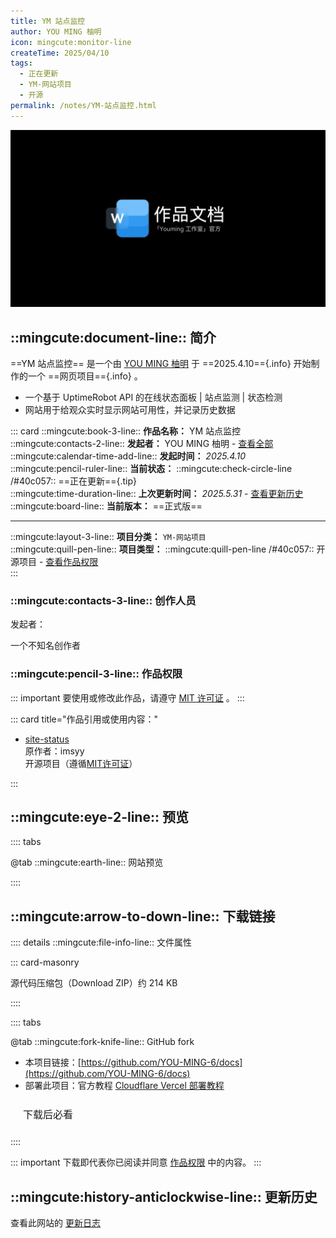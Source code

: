 ```yaml
---
title: YM 站点监控
author: YOU MING 柚明
icon: mingcute:monitor-line
createTime: 2025/04/10
tags:
  - 正在更新
  - YM-网站项目
  - 开源
permalink: /notes/YM-站点监控.html
---
```


![](/rc/docs-yl.png)

## ::mingcute:document-line:: 简介

==YM 站点监控== 是一个由 [YOU MING 柚明](/notes/更多/工作室.html#you-ming-柚明) 于 ==2025.4.10=={.info} 开始制作的一个 ==网页项目=={.info} 。

- 一个基于 UptimeRobot API 的在线状态面板 | 站点监测 | 状态检测
- 网站用于给观众实时显示网站可用性，并记录历史数据

::: card
::mingcute:book-3-line:: **作品名称：** YM 站点监控  
::mingcute:contacts-2-line:: **发起者：** YOU MING 柚明 - [查看全部](#创作人员)  
::mingcute:calendar-time-add-line:: **发起时间：** *2025.4.10*  
::mingcute:pencil-ruler-line:: **当前状态：** ::mingcute:check-circle-line /#40c057:: ==正在更新=={.tip}  
::mingcute:time-duration-line:: **上次更新时间：** *2025.5.31* - [查看更新历史](#更新历史)  
::mingcute:board-line:: **当前版本：** ==正式版==

---

::mingcute:layout-3-line:: **项目分类：** `YM-网站项目`  
::mingcute:quill-pen-line:: **项目类型：** ::mingcute:quill-pen-line /#40c057:: 开源项目 - [查看作品权限](#作品权限)  
:::

### ::mingcute:contacts-3-line:: 创作人员

发起者：

<LinkCard title="YOU MING 柚明" icon="/rc/ym-ys.png" href="/notes/更多/工作室.html#you-ming-柚明">
    一个不知名创作者
</LinkCard>

### ::mingcute:pencil-3-line:: 作品权限

::: important 要使用或修改此作品，请遵守 [MIT 许可证](https://mit-license.org/) 。
:::

::: card title="作品引用或使用内容："

- [site-status](https://github.com/imsyy/site-status)   
  原作者：imsyy  
  开源项目（遵循[MIT许可证](https://github.com/imsyy/site-status?tab=MIT-1-ov-file)）

:::

## ::mingcute:eye-2-line:: 预览

:::: tabs

@tab ::mingcute:earth-line:: 网站预览

<LinkCard title="YM 站点监控" icon="mingcute:monitor-line" href="https://web.youming.v6.army"></LinkCard>

::::

## ::mingcute:arrow-to-down-line:: 下载链接

:::: details ::mingcute:file-info-line:: 文件属性

::: card-masonry

<Card title="site-status.zip" icon="mingcute:file-zip-line"><Badge text="安全" type="tip" />
  源代码压缩包（Download ZIP）约 214 KB
</Card>

::::

:::: tabs

@tab ::mingcute:fork-knife-line:: GitHub fork

- 本项目链接：[https://github.com/YOU-MING-6/docs](https://github.com/YOU-MING-6/docs)
- 部署此项目：官方教程 [Cloudflare Vercel 部署教程](https://github.com/imsyy/site-status/blob/master/README.zh-CN.md)

<a href="/必看.html" style=" display: inline-block; padding: 10px 20px; border: 1px solid var(--vp-c-divider); border-radius: 6px; font-size: 16px; text-decoration: none; background-color: var(--vp-c-bg-safe); color: var(--vp-c-text-primary);">下载后必看</a>

::::

::: important 下载即代表你已阅读并同意 [作品权限](#作品权限) 中的内容。
:::

## ::mingcute:history-anticlockwise-line:: 更新历史

查看此网站的 [更新日志](/notes/更新历史/YM-站点监控.html)
